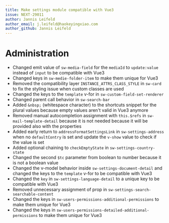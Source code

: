 ```yaml
---
title: Make settings module compatible with Vue3
issue: NEXT-29011
author: Jannis Leifeld
author_email: j.leifeld@haokeyingxiao.com
author_github: Jannis Leifeld
---
```

# Administration
* Changed emit value of `sw-media-field` for the `mediaId` to `update:value` instead of `input` to be compatible with Vue3
* Changed keys in `sw-medie-folder-item` to make them unique for Vue3
* Removed the compatibility layer `INSTANCE_ATTRS_CLASS_STYLE` in `sw-card` to fix the styling issue when custom classes are used
* Changed the keys to the `template` v-for in `sw-custom-field-set-renderer`
* Changed parent call behavior in `sw-search-bar`
* Added `&nbsp;` (whitespace character) to the shortcuts snippet for the plural values because empty values aren't valid in Vue3 anymore
* Removed manual autocompletion assignment with `this.$refs` in `sw-mail-template-detail` because it is not needed because it will be provided also with the properties
* Added early return to `addressFormatSettingsLink` in `sw-settings-address` when no `defaultContry` is set and update the `v-show` value to check if the value is set
* Added optional chaining to `checkEmptyState` in `sw-settings-country-state`
* Changed the second `$tc` parameter from boolean to number because it is not a boolean value
* Changed the v-model behavior inside `sw-settings-document-detail` and changed the keys to the `template` v-for to be compatible with Vue3
* Changed the `key` in `sw-settings-language-detail` to a unique key to be compatible with Vue3
* Removed unnecessary assignment of prop in `sw-settings-search-searchable-content`
* Changed the keys in `sw-users-permissions-additional-permissions` to make them unique for Vue3
* Changed the keys in `sw-users-permissions-detailed-additional-permissions` to make them unique for Vue3 
